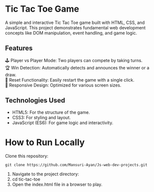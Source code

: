 <!-- @format -->

# Tic Tac Toe Game

A simple and interactive Tic Tac Toe game built with HTML, CSS, and JavaScript. This project demonstrates fundamental web development concepts like DOM manipulation, event handling, and game logic.

## Features

🕹️ Player vs Player Mode: Two players can compete by taking turns. <br>
🏆 Win Detection: Automatically detects and announces the winner or a draw. <br>
🔄 Reset Functionality: Easily restart the game with a single click. <br>
🎨 Responsive Design: Optimized for various screen sizes. <br>

## Technologies Used

- HTML5: For the structure of the game.
- CSS3: For styling and layout.
- JavaScript (ES6): For game logic and interactivity.

<!-- @format -->

# How to Run Locally

Clone this repository:

```
git clone https://github.com/Mansuri-Ayan/Js-web-dev-projects.git
```

1. Navigate to the project directory:
2. cd tic-tac-toe
3. Open the index.html file in a browser to play.
